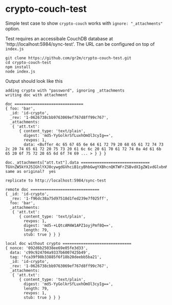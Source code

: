 # crypto-couch-test

Simple test case to show `crypto-couch` works with `ignore: "_attachments"` option.

Test requires an accessibale CouchDB database at 'http://localhost:5984/sync-test'.
The URL can be configured on top of `index.js`

```
git clone https://github.com/gr2m/crypto-couch-test.git
cd crypto-couch-test
npm install
node index.js
```

Output should look like this

```
adding crypto with "password", ignoring _attachments
writing doc with attachment

doc ==============================
{ foo: 'bar',
  _id: 'id-crypto',
  _rev: '1-0626738cbb9763069ef767d8ff99c767',
  _attachments:
   { 'att.txt':
      { content_type: 'text/plain',
        digest: 'md5-YyGolkrSfLuxhOmOl3cyIg==',
        revpos: 1,
        data: <Buffer 4c 65 67 65 6e 64 61 72 79 20 68 65 61 72 74 73 2c 20 74 65 61 72 20 75 73 20 61 6c 6c 20 61 70 61 72 74 0a 4d 61 6b 65 20 6f 75 72 20 65 6d 6f 74 69 ... > } } }

doc._attachments["att.txt"].data ==============================
TGVnZW5kYXJ5IGhlYXJ0cywgdGVhciB1cyBhbGwgYXBhcnQKTWFrZSBvdXIgZW1vdGlvbnMgYmxlZWQsIGNyeWluZyBvdXQgaW4gbmVlZA==
same as original?  yes

replicate to http://localhost:5984/sync-test

remote doc ==============================
{ _id: 'id-crypto',
  _rev: '1-f96dc38a75d97518d1fed239e7f025ff',
  foo: 'bar',
  _attachments:
   { 'att.txt':
      { content_type: 'text/plain',
        revpos: 1,
        digest: 'md5-+LQtcAM4W1APZ1oyjPmf8Q==',
        length: 79,
        stub: true } } }

local doc without crypto ==============================
{ nonce: '092d6b25038ee69e05fe3d33',
  data: 'c99c924704a9337b6007425b49',
  tag: 'fca39f98b33885f6f18b20deebb5ba21',
  _id: 'id-crypto',
  _rev: '1-0626738cbb9763069ef767d8ff99c767',
  _attachments:
   { 'att.txt':
      { content_type: 'text/plain',
        digest: 'md5-YyGolkrSfLuxhOmOl3cyIg==',
        length: 79,
        revpos: 1,
        stub: true } } }
```

